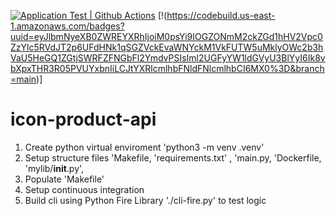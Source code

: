[![Application Test | Github Actions](https://github.com/nikiconluxury/icon-product-api/actions/workflows/devops.yml/badge.svg)](https://github.com/nikiconluxury/icon-product-api/actions/workflows/devops.yml)
[!(https://codebuild.us-east-1.amazonaws.com/badges?uuid=eyJlbmNyeXB0ZWREYXRhIjoiM0psYi9IOGZONmM2ckZGd1hHV2Vpc0ZzYlc5RVdJT2p6UFdHNk1qSGZVckEvaWNYckM1VkFUTW5uMklyOWc2b3hVaU5HeGQ1ZGtjSWRFZFNGbFl2YmdvPSIsIml2UGFyYW1ldGVyU3BlYyI6Ik8vbXpxTHR3R05PVUYxbnIiLCJtYXRlcmlhbFNldFNlcmlhbCI6MX0%3D&branch=main)]
# icon-product-api

1. Create python virtual enviroment 'python3 -m venv .venv'
2. Setup structure files 'Makefile, 'requirements.txt' , 'main.py, 'Dockerfile, 'mylib/__init__.py', 
3. Populate 'Makefile'
4. Setup continuous integration
5. Build cli using Python Fire Library './cli-fire.py' to test logic
